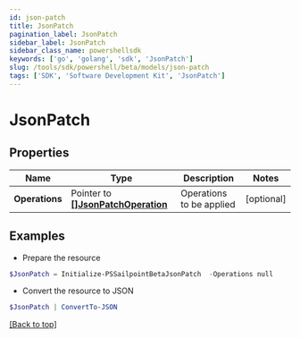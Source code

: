 ```yaml
---
id: json-patch
title: JsonPatch
pagination_label: JsonPatch
sidebar_label: JsonPatch
sidebar_class_name: powershellsdk
keywords: ['go', 'golang', 'sdk', 'JsonPatch'] 
slug: /tools/sdk/powershell/beta/models/json-patch
tags: ['SDK', 'Software Development Kit', 'JsonPatch']
---
```



# JsonPatch

## Properties

Name | Type | Description | Notes
------------ | ------------- | ------------- | -------------
**Operations** |  Pointer to [**[]JsonPatchOperation**](json-patch-operation) | Operations to be applied | [optional] 

## Examples

- Prepare the resource
```powershell
$JsonPatch = Initialize-PSSailpointBetaJsonPatch  -Operations null
```

- Convert the resource to JSON
```powershell
$JsonPatch | ConvertTo-JSON
```


[[Back to top]](#) 

